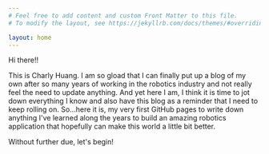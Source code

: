```yaml
---
# Feel free to add content and custom Front Matter to this file.
# To modify the layout, see https://jekyllrb.com/docs/themes/#overriding-theme-defaults

layout: home
---
```

Hi there!!

This is Charly Huang. I am so gload that I can finally put up a blog of my own after so many years of working in the robotics industry and not really feel the need to update anything. And yet here I am, I think it is time to jot down everything I know and also have this blog as a reminder that I need to keep rolling on. So...here it is, my very first GitHub pages to write down anything I've learned along the years to build an amazing robotics application that hopefully can make this world a little bit better. 

Without further due, let's begin!

